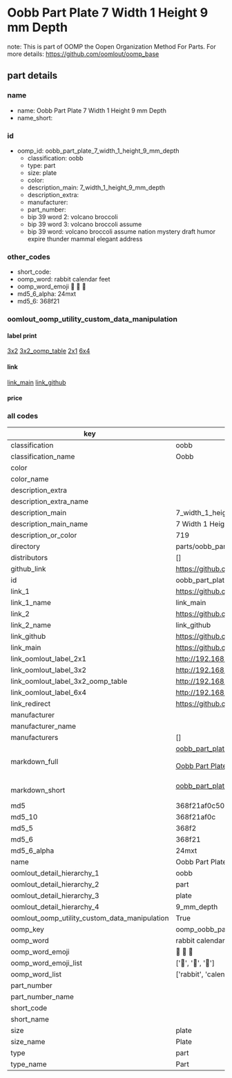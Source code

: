 # Oobb Part Plate 7 Width 1 Height 9 mm Depth  

note: This is part of OOMP the Oopen Organization Method For Parts. For more details: https://github.com/oomlout/oomp_base

##  part details
  







### name
* name: Oobb Part Plate 7 Width 1 Height 9 mm Depth
* name_short: 
### id
* oomp_id: oobb_part_plate_7_width_1_height_9_mm_depth
  * classification: oobb
  * type: part
  * size: plate
  * color: 
  * description_main: 7_width_1_height_9_mm_depth
  * description_extra: 
  * manufacturer: 
  * part_number: 
  * bip 39 word 2: volcano broccoli
  * bip 39 word 3: volcano broccoli assume
  * bip 39 word: volcano broccoli assume nation mystery draft humor expire thunder mammal elegant address

### other_codes
* short_code: 
* oomp_word: rabbit calendar feet
* oomp_word_emoji :rabbit: :calendar: :feet:
* md5_6_alpha: 24mxt
* md5_6: 368f21






### oomlout_oomp_utility_custom_data_manipulation
#### label print
[3x2](http://192.168.1.245:1112/?label=oomp%2024mxt)
[3x2_oomp_table](http://192.168.1.108:1112/?label=oomp%2024mxt)
[2x1](http://192.168.1.242:1112/?label=oomp%2024mxt)
[6x4](http://192.168.1.55:1112/?label=oomp%2024mxt)    

#### link

[link_main](https://github.com/oomlout/oomlout_oomp_version_1_messy/tree/main/parts/oobb_part_plate_7_width_1_height_9_mm_depth) [link_github](https://github.com/oomlout/oomlout_oomp_version_1_messy/tree/main/parts/oobb_part_plate_7_width_1_height_9_mm_depth)                             

#### price







### all codes 
| key | value |  
| --- | --- |  
| classification | oobb |  
| classification_name | Oobb |  
| color |  |  
| color_name |  |  
| description_extra |  |  
| description_extra_name |  |  
| description_main | 7_width_1_height_9_mm_depth |  
| description_main_name | 7 Width 1 Height 9 mm Depth |  
| description_or_color | 719 |  
| directory | parts/oobb_part_plate_7_width_1_height_9_mm_depth |  
| distributors | [] |  
| github_link | https://github.com/oomlout/oomlout_oomp_part_src/tree/main/parts/oobb_part_plate_7_width_1_height_9_mm_depth |  
| id | oobb_part_plate_7_width_1_height_9_mm_depth |  
| link_1 | https://github.com/oomlout/oomlout_oomp_version_1_messy/tree/main/parts/oobb_part_plate_7_width_1_height_9_mm_depth |  
| link_1_name | link_main |  
| link_2 | https://github.com/oomlout/oomlout_oomp_version_1_messy/tree/main/parts/oobb_part_plate_7_width_1_height_9_mm_depth |  
| link_2_name | link_github |  
| link_github | https://github.com/oomlout/oomlout_oomp_version_1_messy/tree/main/parts/oobb_part_plate_7_width_1_height_9_mm_depth |  
| link_main | https://github.com/oomlout/oomlout_oomp_version_1_messy/tree/main/parts/oobb_part_plate_7_width_1_height_9_mm_depth |  
| link_oomlout_label_2x1 | http://192.168.1.242:1112/?label=oomp%2024mxt |  
| link_oomlout_label_3x2 | http://192.168.1.245:1112/?label=oomp%2024mxt |  
| link_oomlout_label_3x2_oomp_table | http://192.168.1.108:1112/?label=oomp%2024mxt |  
| link_oomlout_label_6x4 | http://192.168.1.55:1112/?label=oomp%2024mxt |  
| link_redirect | https://github.com/oomlout/oomlout_oomp_version_1_messy/tree/main/parts/oobb_part_plate_7_width_1_height_9_mm_depth |  
| manufacturer |  |  
| manufacturer_name |  |  
| manufacturers | [] |  
| markdown_full | [oobb_part_plate_7_width_1_height_9_mm_depth](none)<br>[](none)<br>[Oobb Part Plate 7 Width 1 Height 9 Mm Depth](none)<br><br> |  
| markdown_short | [oobb_part_plate_7_width_1_height_9_mm_depth](none)<br><br> |  
| md5 | 368f21af0c506de107c939341bc71fad |  
| md5_10 | 368f21af0c |  
| md5_5 | 368f2 |  
| md5_6 | 368f21 |  
| md5_6_alpha | 24mxt |  
| name | Oobb Part Plate 7 Width 1 Height 9 mm Depth |  
| oomlout_detail_hierarchy_1 | oobb |  
| oomlout_detail_hierarchy_2 | part |  
| oomlout_detail_hierarchy_3 | plate |  
| oomlout_detail_hierarchy_4 | 9_mm_depth |  
| oomlout_oomp_utility_custom_data_manipulation | True |  
| oomp_key | oomp_oobb_part_plate_7_width_1_height_9_mm_depth |  
| oomp_word | rabbit calendar feet |  
| oomp_word_emoji | :rabbit: :calendar: :feet: |  
| oomp_word_emoji_list | [':rabbit:', ':calendar:', ':feet:'] |  
| oomp_word_list | ['rabbit', 'calendar', 'feet'] |  
| part_number |  |  
| part_number_name |  |  
| short_code |  |  
| short_name |  |  
| size | plate |  
| size_name | Plate |  
| type | part |  
| type_name | Part |  
